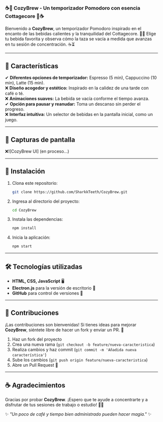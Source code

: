 ### ☕🌿 **CozyBrew - Un temporizador Pomodoro con esencia Cottagecore** 🌿☕

Bienvenido a **CozyBrew**, un temporizador Pomodoro inspirado en el encanto de las bebidas calientes y la tranquilidad del Cottagecore. 🍃✨ Elige tu bebida favorita y observa cómo la taza se vacía a medida que avanzas en tu sesión de concentración. ☕⏳

---

## 🌟 Características
✔ **Diferentes opciones de temporizador:** Espresso (5 min), Cappuccino (10 min), Latte (15 min).  
❌ **Diseño acogedor y estético:** Inspirado en la calidez de una tarde con café o té.  
❌ **Animaciones suaves:** La bebida se vacía conforme el tiempo avanza.  
✔ **Opción para pausar y reanudar:** Toma un descanso sin perder el progreso.  
❌ **Interfaz intuitiva:** Un selector de bebidas en la pantalla inicial, como un juego.  

---

## 🎨 Capturas de pantalla
❌![CozyBrew UI] (en proceso...)

---

## 🚀 Instalación
1. Clona este repositorio:
   ```sh
   git clone https://github.com/SharkkTeeth/CozyBrew.git
   ```
2. Ingresa al directorio del proyecto:
   ```sh
   cd CozyBrew
   ```
3. Instala las dependencias:
   ```sh
   npm install
   ```
4. Inicia la aplicación:
   ```sh
   npm start
   ```

---

## 🛠️ Tecnologías utilizadas
- **HTML, CSS, JavaScript** 🖥️
- **Electron.js** para la versión de escritorio 🏡
- **GitHub** para control de versiones 📝

---

## 💖 Contribuciones
¡Las contribuciones son bienvenidas! Si tienes ideas para mejorar **CozyBrew**, siéntete libre de hacer un fork y enviar un PR. 🌸

1. Haz un fork del proyecto
2. Crea una nueva rama (`git checkout -b feature/nueva-caracteristica`)
3. Realiza cambios y haz commit (`git commit -m 'Añadida nueva característica'`)
4. Sube los cambios (`git push origin feature/nueva-caracteristica`)
5. Abre un Pull Request 🚀

---

## ☕ Agradecimientos
Gracias por probar **CozyBrew**. ¡Espero que te ayude a concentrarte y a disfrutar de tus sesiones de trabajo o estudio! 🌿💛

✨ *"Un poco de café y tiempo bien administrado pueden hacer magia."* ✨

